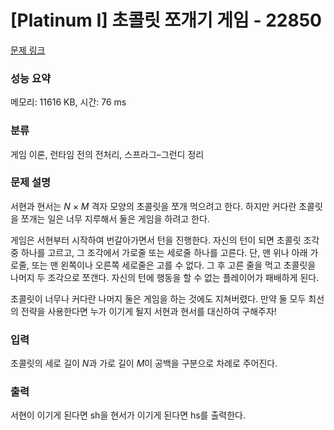 # [Platinum I] 초콜릿 쪼개기 게임 - 22850 

[문제 링크](https://www.acmicpc.net/problem/22850) 

### 성능 요약

메모리: 11616 KB, 시간: 76 ms

### 분류

게임 이론, 런타임 전의 전처리, 스프라그–그런디 정리

### 문제 설명

<p>서현과 현서는 <em>N</em> × <em>M</em> 격자 모양의 초콜릿을 쪼개 먹으려고 한다. 하지만 커다란 초콜릿을 쪼개는 일은 너무 지루해서 둘은 게임을 하려고 한다.</p>

<p>게임은 서현부터 시작하여 번갈아가면서 턴을 진행한다. 자신의 턴이 되면 초콜릿 조각 중 하나를 고르고, 그 조각에서 가로줄 또는 세로줄 하나를 고른다. 단, 맨 위나 아래 가로줄, 또는 맨 왼쪽이나 오른쪽 세로줄은 고를 수 없다. 그 후 고른 줄을 먹고 초콜릿을 나머지 두 조각으로 쪼갠다. 자신의 턴에 행동을 할 수 없는 플레이어가 패배하게 된다. </p>

<p>초콜릿이 너무나 커다란 나머지 둘은 게임을 하는 것에도 지쳐버렸다. 만약 둘 모두 최선의 전략을 사용한다면 누가 이기게 될지 서현과 현서를 대신하여 구해주자!</p>

### 입력 

 <p>초콜릿의 세로 길이 <em>N</em>과 가로 길이 <em>M</em>이 공백을 구분으로 차례로 주어진다. </p>

### 출력 

 <p>서현이 이기게 된다면 sh을 현서가 이기게 된다면 hs를 출력한다. </p>

